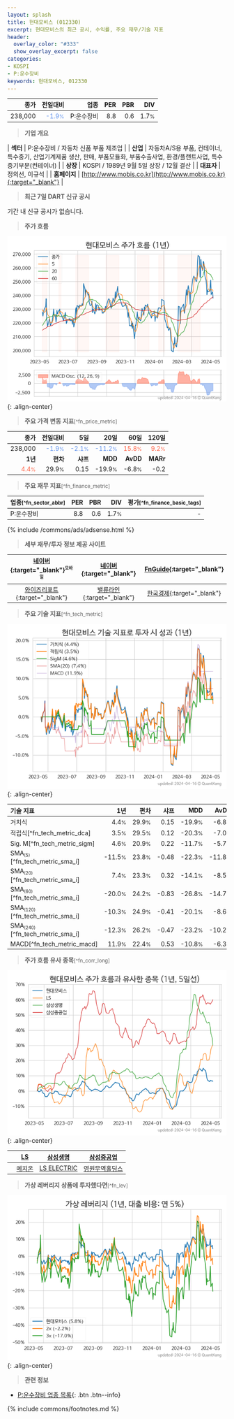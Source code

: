 ```yaml
---
layout: splash
title: 현대모비스 (012330)
excerpt: 현대모비스의 최근 공시, 수익률, 주요 재무/기술 지표
header:
  overlay_color: "#333"
  show_overlay_excerpt: false
categories:
- KOSPI
- P:운수장비
keywords: 현대모비스, 012330
---
```


| **종가** | **전일대비** | **업종** | **PER** | **PBR** | **DIV** |
| -------: | -----------: | -------: | ------: | ------: | ------: |
| 238,000 | <span style="color: cornflowerblue">-1.9<small>%</small></span> | P:운수장비 | 8.8 | 0.6 | 1.7<small>%</small> |

<!-- more -->


> **기업 개요**<a id="company"></a>

| <span style="white-space:nowrap;">**섹터**</span> | P:운수장비 / 자동차 신품 부품 제조업 |
| <span style="white-space:nowrap;">**산업**</span> | 자동차A/S용 부품, 컨테이너, 특수중기, 산업기계제품 생산, 판매, 부품모듈화, 부품수출사업, 환경/플랜트사업, 특수중기부문(컨테이너) |
| <span style="white-space:nowrap;">**상장**</span> | KOSPI / 1989년 9월 5일 상장 / 12월 결산 |
| <span style="white-space:nowrap;">**대표자**</span> | 정의선, 이규석 |
| <span style="white-space:nowrap;">**홈페이지**</span> | [http://www.mobis.co.kr](http://www.mobis.co.kr){:target="_blank"} |


> **최근 7일 DART 신규 공시**<a id="dart"></a>

기간 내 신규 공시가 없습니다.


> **주가 흐름**<a id="price"></a>

![012330](/stock/images/012330.png){: .align-center}


> **주요 가격 변동 지표**<small>[^fn_price_metric]</small>

| **종가** | **전일대비** | **5일** | **20일** | **60일** | **120일** |
| -------: | -----------: | ------: | -------: | -------: | --------: |
| 238,000 | <span style="color: cornflowerblue">-1.9<small>%</small></span> | <span style="color: cornflowerblue">-2.1<small>%</small></span> | <span style="color: cornflowerblue">-11.2<small>%</small></span> | <span style="color: tomato">15.8<small>%</small></span> | <span style="color: tomato">9.2<small>%</small></span> |
| **1년** | **편차** | **샤프** | **MDD** | **AvDD** | **MARr** |
| <span style="color: tomato">4.4<small>%</small></span> | 29.9<small>%</small> | 0.15 | -19.9<small>%</small> | -6.8<small>%</small> | -0.2 |


> **주요 재무 지표**<small>[^fn_finance_metric]</small>

| **업종**<small>[^fn_sector_abbr]</small> | **PER** | **PBR** | **DIV** | **평가**<small>[^fn_finance_basic_tags]</small> |
| :--------------------------------------- | ------: | ------: | ------: | ----------------------------------------------: |
| P:운수장비 | 8.8 | 0.6 | 1.7<small>%</small> | - |



{% include /commons/ads/adsense.html %}

> **세부 재무/투자 정보 제공 사이트**

| [네이버](https://m.stock.naver.com/domestic/stock/012330/finance/summary){:target="_blank"}<sup><small>모바일</small></sup> | [네이버](https://finance.naver.com/item/coinfo.naver?code=012330){:target="_blank"} | [FnGuide](https://comp.fnguide.com/SVO2/ASP/SVD_Invest.asp?gicode=A012330&MenuYn=Y){:target="_blank"} |
| :---: | :---: | :---: |
| [와이즈리포트](https://comp.wisereport.co.kr/company/c1040001.aspx?cmp_cd=012330){:target="_blank"} | [밸류라인](https://www.valueline.co.kr/finance/summary/012330){:target="_blank"} | [한국경제](https://markets.hankyung.com/stock/012330/financial-summary){:target="_blank"} |


> **주요 기술 지표**<small>[^fn_tech_metric]</small>


![012330](/stock/images/012330_tech.png){: .align-center}

| **기술 지표** | **1년** | **편차** | **샤프** | **MDD** | **AvDD** |
| :------------ | ------: | -----------: | -------: | ------: | -------: |
| 거치식 | 4.4<small>%</small> | 29.9<small>%</small> | 0.15 | -19.9<small>%</small> | -6.8<small>%</small> |
| 적립식[^fn_tech_metric_dca] | 3.5<small>%</small> | 29.5<small>%</small> | 0.12 | -20.3<small>%</small> | -7.0<small>%</small> |
| Sig. M[^fn_tech_metric_sigm] | 4.6<small>%</small> | 20.9<small>%</small> | 0.22 | -11.7<small>%</small> | -5.7<small>%</small> |
| SMA<small><sub>(5)</sub></small>[^fn_tech_metric_sma_i] | -11.5<small>%</small> | 23.8<small>%</small> | -0.48 | -22.3<small>%</small> | -11.8<small>%</small> |
| SMA<small><sub>(20)</sub></small>[^fn_tech_metric_sma_i] | 7.4<small>%</small> | 23.3<small>%</small> | 0.32 | -14.1<small>%</small> | -8.5<small>%</small> |
| SMA<small><sub>(60)</sub></small>[^fn_tech_metric_sma_i] | -20.0<small>%</small> | 24.2<small>%</small> | -0.83 | -26.8<small>%</small> | -14.7<small>%</small> |
| SMA<small><sub>(120)</sub></small>[^fn_tech_metric_sma_i] | -10.3<small>%</small> | 24.9<small>%</small> | -0.41 | -20.1<small>%</small> | -8.6<small>%</small> |
| SMA<small><sub>(240)</sub></small>[^fn_tech_metric_sma_i] | -12.3<small>%</small> | 26.2<small>%</small> | -0.47 | -23.2<small>%</small> | -10.2<small>%</small> |
| MACD[^fn_tech_metric_macd] | 11.9<small>%</small> | 22.4<small>%</small> | 0.53 | -10.8<small>%</small> | -6.3<small>%</small> |


> **주가 흐름 유사 종목**<a id="corr"></a><small>[^fn_corr_long]</small>

![012330](/stock/images/012330_corr.png){: .align-center}

|       | [LS](/006260/) | [삼성생명](/032830/) | [삼성중공업](/010140/) |
| :---: | :------------------------------------: | :------------------------------------: | :------------------------------------: |
|       | [메지온](/140410/) | [LS ELECTRIC](/010120/) | [영원무역홀딩스](/009970/) |


> **가상 레버리지 상품에 투자했다면**<a id="2x"></a><small>[^fn_lev]</small>

![012330](/stock/images/012330_2x.png){: .align-center}


> **관련 정보**

- [P:운수장비 업종 목록](/stats/sector/kospi_업종_운수장비_종목/){: .btn .btn--info}

{% include commons/footnotes.md %}